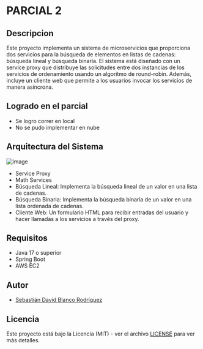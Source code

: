 # PARCIAL 2

## Descripcion

Este proyecto implementa un sistema de microservicios que proporciona dos servicios para la búsqueda de elementos en listas de cadenas: búsqueda lineal y búsqueda binaria. El sistema está diseñado con un service proxy que distribuye las solicitudes entre dos instancias de los servicios de ordenamiento usando un algoritmo de round-robin. Además, incluye un cliente web que permite a los usuarios invocar los servicios de manera asíncrona.
 

## Logrado en el parcial

- Se logro correr en local
- No se pudo implementar en nube


## Arquitectura del Sistema
![image](https://github.com/user-attachments/assets/52dc3de0-fc14-433c-9937-03ccea6c69f9)

- Service Proxy
- Math Services
- Búsqueda Lineal: Implementa la búsqueda lineal de un valor en una lista de cadenas.
- Búsqueda Binaria: Implementa la búsqueda binaria de un valor en una lista ordenada de cadenas.
- Cliente Web: Un formulario HTML para recibir entradas del usuario y hacer llamadas a los servicios a través del proxy.


## Requisitos
- Java 17 o superior
- Spring Boot
- AWS EC2
## Autor

- [Sebastián David Blanco Rodríguez](https://github.com/Sebastian2929)


## Licencia


Este proyecto está bajo la Licencia (MIT) - ver el archivo [LICENSE](LICENSE.md) para ver más detalles.


